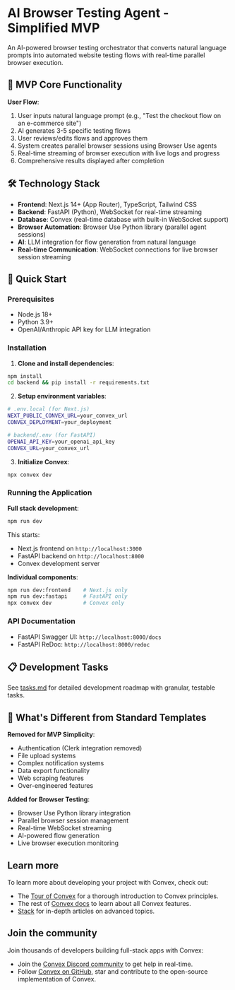 # AI Browser Testing Agent - Simplified MVP

An AI-powered browser testing orchestrator that converts natural language prompts into automated website testing flows with real-time parallel browser execution.

## 🎯 MVP Core Functionality

**User Flow**: 
1. User inputs natural language prompt (e.g., "Test the checkout flow on an e-commerce site")
2. AI generates 3-5 specific testing flows
3. User reviews/edits flows and approves them
4. System creates parallel browser sessions using Browser Use agents
5. Real-time streaming of browser execution with live logs and progress
6. Comprehensive results displayed after completion

## 🛠️ Technology Stack

- **Frontend**: Next.js 14+ (App Router), TypeScript, Tailwind CSS
- **Backend**: FastAPI (Python), WebSocket for real-time streaming  
- **Database**: Convex (real-time database with built-in WebSocket support)
- **Browser Automation**: Browser Use Python library (parallel agent sessions)
- **AI**: LLM integration for flow generation from natural language
- **Real-time Communication**: WebSocket connections for live browser session streaming

## 🚀 Quick Start

### Prerequisites

- Node.js 18+ 
- Python 3.9+
- OpenAI/Anthropic API key for LLM integration

### Installation

1. **Clone and install dependencies**:
```bash
npm install
cd backend && pip install -r requirements.txt
```

2. **Setup environment variables**:
```bash
# .env.local (for Next.js)
NEXT_PUBLIC_CONVEX_URL=your_convex_url
CONVEX_DEPLOYMENT=your_deployment

# backend/.env (for FastAPI)
OPENAI_API_KEY=your_openai_api_key
CONVEX_URL=your_convex_url
```

3. **Initialize Convex**:
```bash
npx convex dev
```

### Running the Application

**Full stack development**:
```bash
npm run dev
```

This starts:
- Next.js frontend on `http://localhost:3000`
- FastAPI backend on `http://localhost:8000`
- Convex development server

**Individual components**:
```bash
npm run dev:frontend    # Next.js only
npm run dev:fastapi     # FastAPI only
npx convex dev          # Convex only
```

### API Documentation

- FastAPI Swagger UI: `http://localhost:8000/docs`
- FastAPI ReDoc: `http://localhost:8000/redoc`

## 📋 Development Tasks

See [tasks.md](./tasks.md) for detailed development roadmap with granular, testable tasks.

## 🔄 What's Different from Standard Templates

**Removed for MVP Simplicity**:
- Authentication (Clerk integration removed)
- File upload systems
- Complex notification systems  
- Data export functionality
- Web scraping features
- Over-engineered features

**Added for Browser Testing**:
- Browser Use Python library integration
- Parallel browser session management
- Real-time WebSocket streaming
- AI-powered flow generation
- Live browser execution monitoring

## Learn more

To learn more about developing your project with Convex, check out:

- The [Tour of Convex](https://docs.convex.dev/get-started) for a thorough introduction to Convex principles.
- The rest of [Convex docs](https://docs.convex.dev/) to learn about all Convex features.
- [Stack](https://stack.convex.dev/) for in-depth articles on advanced topics.

## Join the community

Join thousands of developers building full-stack apps with Convex:

- Join the [Convex Discord community](https://convex.dev/community) to get help in real-time.
- Follow [Convex on GitHub](https://github.com/get-convex/), star and contribute to the open-source implementation of Convex.
